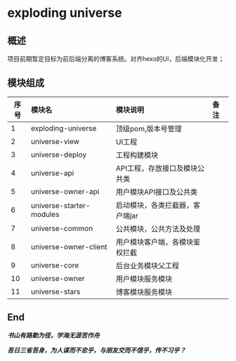 # exploding universe
## 概述
 项目前期暂定目标为前后端分离的博客系统。对齐hexo的UI，后端模块化开发；

## 模块组成
|序号      |           模块名             |        模块说明                    |       备注           |
|----------|:----------------------------|:-----------------------------------|:--------------------|
|1         | exploding-universe          |  顶级pom,版本号管理                 |                      |
|2         | universe-view               |  UI工程                            |                      |
|3         | universe-deploy             |  工程构建模块                       |                      |
|4         | universe-api                |  API工程，存放接口及模块公共类       |                      |
|5         | universe-owner-api          |  用户模块API接口及公共类             |                      |
|6         | universe-starter-modules    |  启动模块，各类拦截器，客户端jar      |                      |
|7         | universe-common             |  公共模块，公共方法及处理             |                      |
|8         | universe-owner-client       |  用户模块客户端，各模块鉴权拦截       |                      |
|9         | universe-core               |  后台业务模块父工程                  |                      |
|10        | universe-owner              |  用户模块服务模块                    |                      |
|11        | universe-stars              |  博客模块服务模块                    |                      |

## End
***书山有路勤为径，学海无涯苦作舟***

***吾日三省吾身，为人谋而不忠乎，与朋友交而不信乎，传不习乎？***
